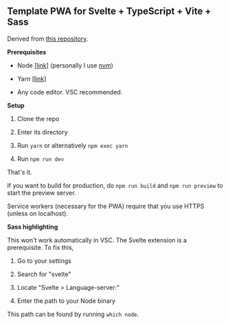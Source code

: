 ## Template PWA for Svelte + TypeScript + Vite + Sass

Derived from [this repository]((https://git.lgjt.xyz/Johannes/lgjt.xyz/src/branch/master)).

**Prerequisites**

- Node [[link]](https://nodejs.org/en/) (personally I use [nvm](https://github.com/nvm-sh/nvm))

- Yarn [[link]](https://classic.yarnpkg.com/en/docs/install)

- Any code editor. VSC recommended.

**Setup**

1. Clone the repo

2. Enter its directory

3. Run `yarn` or alternatively `npm exec yarn`

4. Run `npm run dev`

That's it.

If you want to build for production, do `npm run build` and `npm run preview` to start the preview server.

Service workers (necessary for the PWA) require that you use HTTPS (unless on localhost).

**Sass highlighting**

This won't work automatically in VSC.
The Svelte extension is a prerequisite.
To fix this,

1. Go to your settings

2. Search for "svelte"

3. Locate "Svelte > Language-server:"

4. Enter the path to your Node binary

This path can be found by running `which node`.